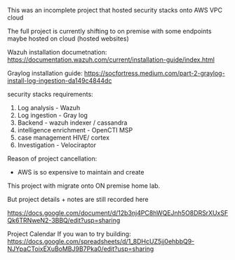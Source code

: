This was an incomplete project that hosted security stacks onto AWS VPC cloud

The full project is currently shifting to on premise with some endpoints maybe hosted on cloud (hosted websites)

Wazuh installation documetnation:
https://documentation.wazuh.com/current/installation-guide/index.html

Graylog installation guide:
https://socfortress.medium.com/part-2-graylog-install-log-ingestion-da149c4844dc


security stacks requirements:
1. Log analysis - Wazuh 
2. Log ingestion - Gray log 
3. Backend - wazuh indexer / cassandra 
4. intelligence enrichment - OpenCTI MSP 
5. case management HIVE/ cortex
6. Investigation - Velociraptor

Reason of project cancellation:
- AWS is so expensive to maintain and create

This project with migrate onto ON premise home lab. 


But project details + notes are still recorded here

https://docs.google.com/document/d/12b3nj4PC8hWQEJnh5O8DRSrXUxSFQk6TRNweN2-3BBQ/edit?usp=sharing

Project Calendar If you wan to try building: 
https://docs.google.com/spreadsheets/d/1_8DHcUZ5jj0ehbbQ9-NJYpaCToixEXuBoMBJ9B7Pka0/edit?usp=sharing
